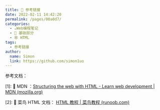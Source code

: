 ```yaml
---
title: 🔗 参考链接
date: 2022-02-11 14:42:20
permalink: /pages/00a0d7/
categories: 
  - ☕️Web编程笔记
  - 🚶 基础部分
  - 🕸 HTML
tags: 
  - 参考链接
author: 
  name: Simon
  link: https://github.com/simon1uo
---
```




参考文档：

[1]: 🌟 MDN ：[Structuring the web with HTML - Learn web development | MDN (mozilla.org)](https://developer.mozilla.org/en-US/docs/Learn/HTML)

[2]: 🌟 菜鸟 HTML 文档： [HTML 教程 | 菜鸟教程 (runoob.com)](https://www.runoob.com/html/html-tutorial.html)

